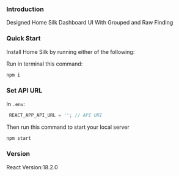 
### Introduction

 Designed Home Silk Dashboard UI With Grouped and Raw Finding

### Quick Start

Install Home Silk by running either of the following:

Run in terminal this command:

```bash
npm i
```

### Set API URL

In `.env`:

```js
 REACT_APP_API_URL = ''; // API URI
```

Then run this command to start your local server

```bash
npm start
```

### Version

React Version:18.2.0
